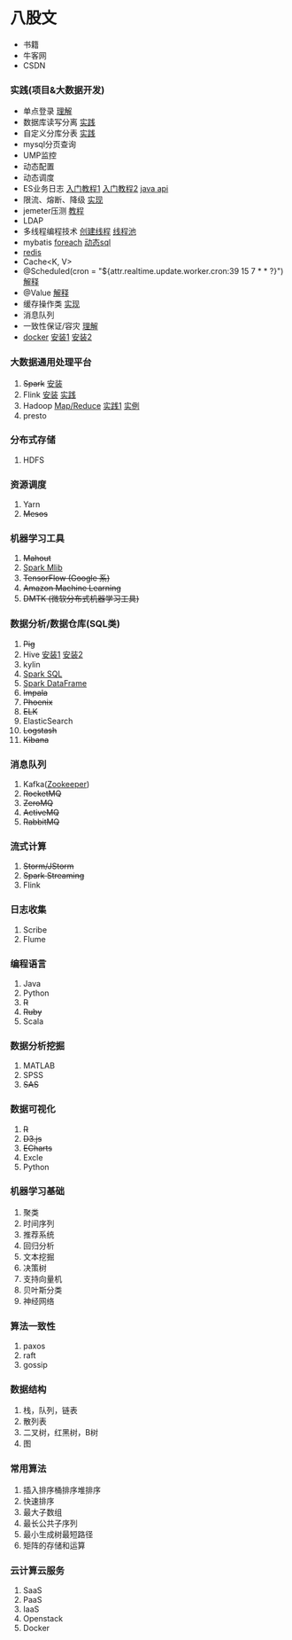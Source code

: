 # 八股文
* 书籍
* 牛客网
* CSDN

### 实践(项目&大数据开发)
* 单点登录
[理解](https://www.cnblogs.com/ywlaker/p/6113927.html)
* 数据库读写分离
[实践](https://segmentfault.com/a/1190000023775512)
* 自定义分库分表
[实践](https://blog.csdn.net/weixin_42437633/article/details/89765740)
* mysql分页查询
[<![CDATA[LIMIT #{startIndex},#{pageSize}]]>](https://www.shangmayuan.com/a/75ecb6de1a594d32af3e572e.html)
* UMP监控
* 动态配置
* 动态调度
* ES业务日志
[入门教程1](https://www.ruanyifeng.com/blog/2017/08/elasticsearch.html)
[入门教程2](https://www.cainiaojc.com/elasticsearch/)
[java api](https://www.elastic.co/guide/en/elasticsearch/client/java-rest/7.15/index.html)
* 限流、熔断、降级
[实现](https://www.jianshu.com/p/2ecc233712ce)
* jemeter压测
[教程](https://www.cnblogs.com/stulzq/p/8971531.html)
* LDAP
* 多线程编程技术
[创建线程](https://www.cnblogs.com/pcheng/p/6905340.html)
[线程池](https://www.cnblogs.com/pcheng/p/13540619.html)
* mybatis
[foreach](https://www.cnblogs.com/fnlingnzb-learner/p/10566452.html)
[动态sql](https://mybatis.org/mybatis-3/zh/dynamic-sql.html)
* [redis](https://www.runoob.com/redis/redis-tutorial.html)
* Cache<K, V>
* @Scheduled(cron = "${attr.realtime.update.worker.cron:39 15 7 * * ?}")
[解释](https://www.jianshu.com/p/1defb0f22ed1)
* @Value
[解释](https://blog.csdn.net/woheniccc/article/details/79804600)
* 缓存操作类
[实现](https://cloud.tencent.com/developer/article/1465411)
* 消息队列
* 一致性保证/容灾
[理解](https://www.cnblogs.com/dh-dh/p/12851655.html)
* [docker](https://blog.51cto.com/lwc0329/3010862)
[安装1](https://blog.51cto.com/lwc0329/3010862)
[安装2](https://www.jianshu.com/p/028b40ca4f2a)

### 大数据通用处理平台
1. ~~Spark~~
[安装](https://www.cnblogs.com/zhangyongli2011/p/10572152.html)
2. Flink
[安装](https://www.cnblogs.com/linjiqin/p/12425584.html)
[实践](http://wuchong.me/blog/2018/11/07/use-flink-calculate-hot-items/)
3. Hadoop
[Map/Reduce](https://hadoop.apache.org/docs/r1.0.4/cn/mapred_tutorial.html)
[实践1](https://codeantenna.com/a/jr0FIy5JmT)
[实例](https://www.zhihu.com/question/19936492/answer/142657799)
4. presto
### 分布式存储
1. HDFS
### 资源调度
1. Yarn
2. ~~Mesos~~
### 机器学习工具
1. ~~Mahout~~
2. [Spark Mlib](https://zhuanlan.zhihu.com/p/24320870)
3. ~~TensorFlow (Google 系)~~
4. ~~Amazon Machine Learning~~
5. ~~DMTK (微软分布式机器学习工具)~~
### 数据分析/数据仓库(SQL类)
1. ~~Pig~~
2. Hive
[安装1](https://www.jianshu.com/p/3fef90437a9c)
[安装2](https://www.cnblogs.com/qingyunzong/p/8708057.html)
3. kylin
4. [Spark SQL](https://spark.apache.org/docs/latest/api/python/reference/api/pyspark.sql.DataFrame.html#pyspark.sql.DataFrame)
5. [Spark DataFrame](https://blog.csdn.net/dabokele/article/details/52802150)
6. ~~Impala~~
7. ~~Phoenix~~
8. ~~ELK~~
9.  ElasticSearch
10. ~~Logstash~~
11. ~~Kibana~~
### 消息队列
1. Kafka([Zookeeper](https://www.runoob.com/w3cnote/zookeeper-tutorial.html))
2. ~~RocketMQ~~
3. ~~ZeroMQ~~
4. ~~ActiveMQ~~
5. ~~RabbitMQ~~
### 流式计算
1. ~~Storm/JStorm~~
2. ~~Spark Streaming~~
3. Flink
### 日志收集
1. Scribe
2. Flume
### 编程语言
1. Java
2. Python
3. ~~R~~
4. ~~Ruby~~
5. Scala
### 数据分析挖掘
1. MATLAB
2. SPSS
3. ~~SAS~~
### 数据可视化
1. ~~R~~
2. ~~D3.js~~
3. ~~ECharts~~
4. Excle
5. Python
### 机器学习基础
1. 聚类
2. 时间序列
3. 推荐系统
4. 回归分析
5. 文本挖掘
6. 决策树
7. 支持向量机
8. 贝叶斯分类
9. 神经网络
### 算法一致性
1. paxos
2. raft
3. gossip
### 数据结构
1. 栈，队列，链表
2. 散列表
3. 二叉树，红黑树，B树
4. 图
### 常用算法
1. 插入排序桶排序堆排序
2. 快速排序
3. 最大子数组
4. 最长公共子序列
5. 最小生成树最短路径
6. 矩阵的存储和运算
### 云计算云服务
1. SaaS
2. PaaS
3. IaaS
4. Openstack   
5. Docker